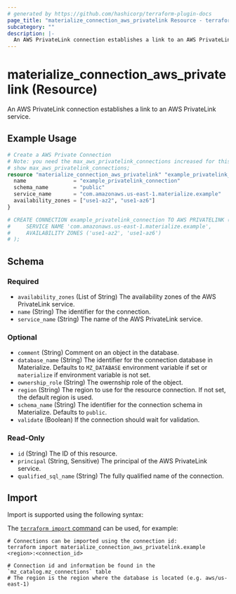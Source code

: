 ```yaml
---
# generated by https://github.com/hashicorp/terraform-plugin-docs
page_title: "materialize_connection_aws_privatelink Resource - terraform-provider-materialize"
subcategory: ""
description: |-
  An AWS PrivateLink connection establishes a link to an AWS PrivateLink service.
---
```


# materialize_connection_aws_privatelink (Resource)

An AWS PrivateLink connection establishes a link to an AWS PrivateLink service.

## Example Usage

```terraform
# Create a AWS Private Connection
# Note: you need the max_aws_privatelink_connections increased for this to work:
# show max_aws_privatelink_connections;
resource "materialize_connection_aws_privatelink" "example_privatelink_connection" {
  name               = "example_privatelink_connection"
  schema_name        = "public"
  service_name       = "com.amazonaws.us-east-1.materialize.example"
  availability_zones = ["use1-az2", "use1-az6"]
}

# CREATE CONNECTION example_privatelink_connection TO AWS PRIVATELINK (
#     SERVICE NAME 'com.amazonaws.us-east-1.materialize.example',
#     AVAILABILITY ZONES ('use1-az2', 'use1-az6')
# );
```

<!-- schema generated by tfplugindocs -->
## Schema

### Required

- `availability_zones` (List of String) The availability zones of the AWS PrivateLink service.
- `name` (String) The identifier for the connection.
- `service_name` (String) The name of the AWS PrivateLink service.

### Optional

- `comment` (String) Comment on an object in the database.
- `database_name` (String) The identifier for the connection database in Materialize. Defaults to `MZ_DATABASE` environment variable if set or `materialize` if environment variable is not set.
- `ownership_role` (String) The owernship role of the object.
- `region` (String) The region to use for the resource connection. If not set, the default region is used.
- `schema_name` (String) The identifier for the connection schema in Materialize. Defaults to `public`.
- `validate` (Boolean) If the connection should wait for validation.

### Read-Only

- `id` (String) The ID of this resource.
- `principal` (String, Sensitive) The principal of the AWS PrivateLink service.
- `qualified_sql_name` (String) The fully qualified name of the connection.

## Import

Import is supported using the following syntax:

The [`terraform import` command](https://developer.hashicorp.com/terraform/cli/commands/import) can be used, for example:

```shell
# Connections can be imported using the connection id:
terraform import materialize_connection_aws_privatelink.example <region>:<connection_id>

# Connection id and information be found in the `mz_catalog.mz_connections` table
# The region is the region where the database is located (e.g. aws/us-east-1)
```
